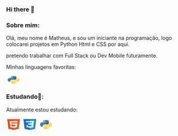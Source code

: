 ### Hi there 👋
<h3>Sobre mim: </h3> <p3>Olá, meu nome é Matheus, e sou um iniciante na programação, logo colocarei projetos em Python Html e CSS por aqui. 

pretendo trabalhar com Full Stack ou Dev Mobile futuramente.

Minhas linguagens favoritas:
<div> <img align="center" alt="Math-Python" height="25" width="40" src="https://raw.githubusercontent.com/devicons/devicon/master/icons/python/python-original.svg"> </div> </p3> <h3>Estudando📕:</h3> <p3>Atualmente estou estudando: </p3> 
<div style="display: inline_block"><br>
 <img align="center" alt="Math-HTML" height="30" width="40" src="https://raw.githubusercontent.com/devicons/devicon/master/icons/html5/html5-original.svg"> 
 <img align="center" alt="Math-CSS" height="30" width="40" src="https://raw.githubusercontent.com/devicons/devicon/master/icons/css3/css3-original.svg"> 
 <img align="center" alt="Math-Python" height="30" width="40" src="https://raw.githubusercontent.com/devicons/devicon/master/icons/python/python-original.svg"> 
</div>
